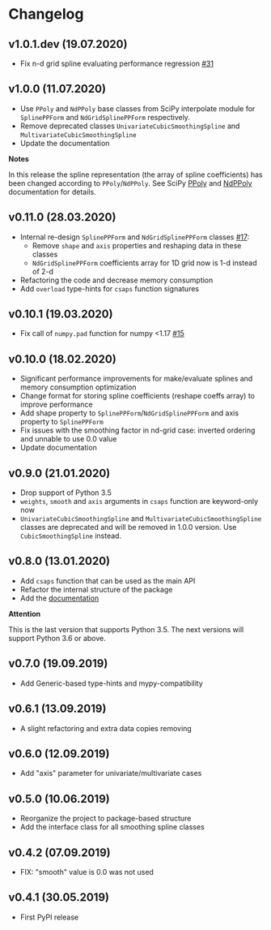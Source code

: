 # Changelog

## v1.0.1.dev (19.07.2020)

* Fix n-d grid spline evaluating performance regression [#31](https://github.com/espdev/csaps/pull/31)

## v1.0.0 (11.07.2020)

* Use `PPoly` and `NdPPoly` base classes from SciPy interpolate module for `SplinePPForm` and `NdGridSplinePPForm` respectively.
* Remove deprecated classes `UnivariateCubicSmoothingSpline` and `MultivariateCubicSmoothingSpline`
* Update the documentation

**Notes**

In this release the spline representation (the array of spline coefficients) has been changed 
according to `PPoly`/`NdPPoly`. 
See SciPy [PPoly](https://docs.scipy.org/doc/scipy/reference/generated/scipy.interpolate.PPoly.html) 
and [NdPPoly](https://docs.scipy.org/doc/scipy/reference/generated/scipy.interpolate.NdPPoly.html) documentation for details.


## v0.11.0 (28.03.2020)

* Internal re-design `SplinePPForm` and `NdGridSplinePPForm` classes [#17](https://github.com/espdev/csaps/issues/17):
    - Remove `shape` and `axis` properties and reshaping data in these classes
    - `NdGridSplinePPForm` coefficients array for 1D grid now is 1-d instead of 2-d
* Refactoring the code and decrease memory consumption
* Add `overload` type-hints for `csaps` function signatures

## v0.10.1 (19.03.2020)

* Fix call of `numpy.pad` function for numpy <1.17 [#15](https://github.com/espdev/csaps/issues/15)

## v0.10.0 (18.02.2020)

* Significant performance improvements for make/evaluate splines and memory consumption optimization
* Change format for storing spline coefficients (reshape coeffs array) to improve performance
* Add shape property to `SplinePPForm`/`NdGridSplinePPForm` and axis property to `SplinePPForm`
* Fix issues with the smoothing factor in nd-grid case: inverted ordering and unnable to use 0.0 value
* Update documentation

## v0.9.0 (21.01.2020)

* Drop support of Python 3.5
* `weights`, `smooth` and `axis` arguments in `csaps` function are keyword-only now
* `UnivariateCubicSmoothingSpline` and `MultivariateCubicSmoothingSpline` classes are deprecated 
  and will be removed in 1.0.0 version. Use `CubicSmoothingSpline` instead.

## v0.8.0 (13.01.2020)

* Add `csaps` function that can be used as the main API
* Refactor the internal structure of the package
* Add the [documentation](https://csaps.readthedocs.io)

**Attention**

This is the last version that supports Python 3.5. 
The next versions will support Python 3.6 or above.

## v0.7.0 (19.09.2019)

* Add Generic-based type-hints and mypy-compatibility

## v0.6.1 (13.09.2019)

* A slight refactoring and extra data copies removing

## v0.6.0 (12.09.2019)

* Add "axis" parameter for univariate/multivariate cases

## v0.5.0 (10.06.2019)

* Reorganize the project to package-based structure
* Add the interface class for all smoothing spline classes

## v0.4.2 (07.09.2019)

* FIX: "smooth" value is 0.0 was not used

## v0.4.1 (30.05.2019)

* First PyPI release
